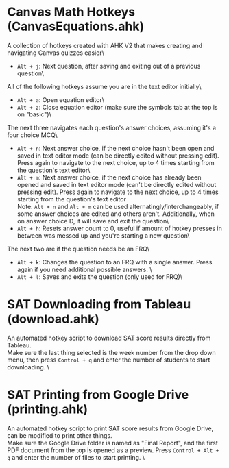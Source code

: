 # Canvas Math Hotkeys (CanvasEquations.ahk)
 A collection of hotkeys created with AHK V2 that makes creating and navigating Canvas quizzes easier\
 - `Alt + j`: Next question, after saving and exiting out of a previous question\
 
 All of the following hotkeys assume you are in the text editor initially\
  - `Alt + a`: Open equation editor\
  - `Alt + z`: Close equation editor (make sure the symbols tab at the top is on "basic")\
  
 The next three navigates each question's answer choices, assuming it's a four choice MCQ\
  - `Alt + n`: Next answer choice, if the next choice hasn't been open and saved in text editor mode (can be directly edited without pressing edit). Press again to navigate to the next choice, up to 4 times starting from the question's text editor\
  - `Alt + m`: Next answer choice, if the next choice has already been opened and saved in text editor mode (can't be directly edited without pressing edit). Press again to navigate to the next choice, up to 4 times starting from the question's text editor\
  Note: `Alt + n` and `Alt + m` can be used alternatingly/interchangeably, if some answer choices are edited and others aren't. Additionally, when on answer choice D, it will save and exit the question\
  - `Alt + h`: Resets answer count to 0, useful if amount of hotkey presses in between was messed up and you're starting a new question\
  
 The next two are if the question needs be an FRQ\
  - `Alt + k`: Changes the question to an FRQ with a single answer. Press again if you need additional possible answers. \
  - `Alt + l`: Saves and exits the question (only used for FRQ)\
 
# SAT Downloading from Tableau (download.ahk)
 An automated hotkey script to download SAT score results directly from Tableau. \
 Make sure the last thing selected is the week number from the drop down menu, then press `Control + q` and enter the number of students to start downloading. \

# SAT Printing from Google Drive (printing.ahk)
 An automated hotkey script to print SAT score results from Google Drive, can be modified to print other things. \
 Make sure the Google Drive folder is named as "Final Report", and the first PDF document from the top is opened as a preview. Press `Control + Alt + q` and enter the number of files to start printing. \
